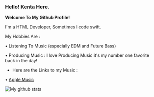 ### **Hello! Kenta Here.**

**Welcome To My Github Profile!**
  
  I'm a HTML Developer, Sometimes I code swift.
  
  My Hobbies Are :
  
   • Listening To Music (especially EDM and Future Bass)
   
   • Producing Music : I love Producing Music it's my number one favorite back in the day! 
   
   - Here are the Links to my Music :

   • [Apple Music](https://music.apple.com/th/artist/kentakoongmusic/1453679230)
  
  ![My github stats](https://github-readme-stats.vercel.app/api?username=kentakoong&show_icons=true)
